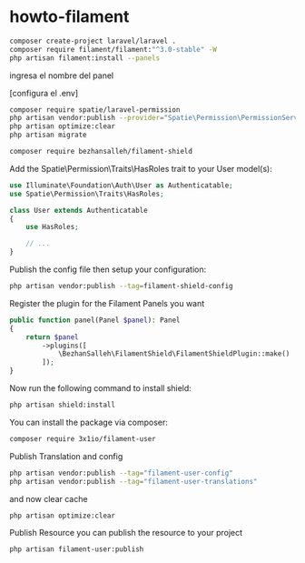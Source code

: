 # howto-filament

```bash
composer create-project laravel/laravel .
composer require filament/filament:"^3.0-stable" -W
php artisan filament:install --panels
```
ingresa el nombre del panel

[configura el .env]

```bash
composer require spatie/laravel-permission
php artisan vendor:publish --provider="Spatie\Permission\PermissionServiceProvider"
php artisan optimize:clear
php artisan migrate
```

```bash
composer require bezhansalleh/filament-shield
```
Add the Spatie\Permission\Traits\HasRoles trait to your User model(s):
```php
use Illuminate\Foundation\Auth\User as Authenticatable;
use Spatie\Permission\Traits\HasRoles;

class User extends Authenticatable
{
    use HasRoles;

    // ...
}
```

Publish the config file then setup your configuration:
```bash
php artisan vendor:publish --tag=filament-shield-config
```
Register the plugin for the Filament Panels you want
```php
public function panel(Panel $panel): Panel
{
    return $panel
        ->plugins([
            \BezhanSalleh\FilamentShield\FilamentShieldPlugin::make()
        ]);
}
```
Now run the following command to install shield:
```bash
php artisan shield:install
```
You can install the package via composer:
```bash
composer require 3x1io/filament-user
```
Publish Translation and config
```bash
php artisan vendor:publish --tag="filament-user-config"
php artisan vendor:publish --tag="filament-user-translations"
```
and now clear cache
```bash
php artisan optimize:clear
```
Publish Resource
you can publish the resource to your project

```bash
php artisan filament-user:publish
```
